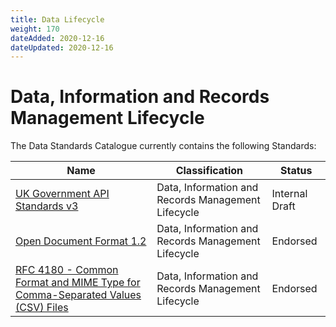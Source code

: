 ```yaml
---
title: Data Lifecycle
weight: 170
dateAdded: 2020-12-16
dateUpdated: 2020-12-16
---
```


# Data, Information and Records Management Lifecycle

The Data Standards Catalogue currently contains the following Standards:

| Name | Classification | Status |
| --- | --- | --- |
| [UK Government API Standards v3](apistandardsv3/) | Data, Information and Records Management Lifecycle | Internal Draft |
| [Open Document Format 1.2](odf12/) | Data, Information and Records Management Lifecycle | Endorsed |
| [RFC 4180 - Common Format and MIME Type for Comma-Separated Values (CSV) Files](rfc4180/) | Data, Information and Records Management Lifecycle | Endorsed |